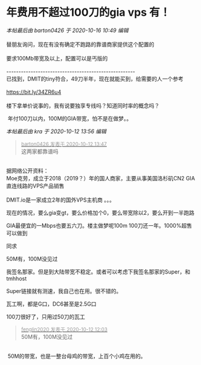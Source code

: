 # 年费用不超过100刀的gia vps 有！


<i class="pstatus"> 本帖最后由 barton0426 于 2020-10-16 10:49 编辑 </i><br />
<br />
替朋友询问，现在有没有确定不跑路的靠谱商家提供这个配置的<br />
<br />
要求100Mb带宽及以上，配置可以是丐版的<br />
<br />
-----------------------------------------------------<br />
已找到，DMIT的tiny符合，49刀半年，现在就能买到，给需要的人一个参考<br />
<br />
https://bit.ly/34ZR6u4<br />
<br />
楼下拿单价说事的，我有说要独享专线吗？知道同时率的概念吗？<img id="aimg_RAY1y" onclick="zoom(this, this.src, 0, 0, 0)" class="zoom" src="https://cdn.jsdelivr.net/gh/hishis/forum-master/public/images/patch.gif" onmouseover="img_onmouseoverfunc(this)" onload="thumbImg(this)" border="0" alt="" />

<img src="static/image/smiley/yct/010.gif" smilieid="41" border="0" alt="" /> 年付100刀以内，100M的GIA带宽，怕不是在做梦。。

<i class="pstatus"> 本帖最后由 kra 于 2020-10-12 13:56 编辑 </i><br />
<div class="quote"><blockquote><font size="2"><a href="https://www.hostloc.com/forum.php?mod=redirect&amp;goto=findpost&amp;pid=9289065&amp;ptid=753357" target="_blank"><font color="#999999">barton0426 发表于 2020-10-12 13:47</font></a></font><br />
这两家都靠谱吗</blockquote></div><br />
据网络公开资料：<br />
 Moe克劳，成立于2018（2019？）年的国人商家，主要从事美国洛杉矶CN2 GIA直连线路的VPS产品销售<br />
<br />
DMIT.io是一家成立2年的国外VPS主机商 。。。

现在的情况，要么gia变gt，要么价格加个0，要么带宽除以2，要么开到一半跑路<img src="static/image/smiley/default/lol.gif" smilieid="12" border="0" alt="" /> 

GIA最便宜的一Mbps也要五六刀。楼主做梦呢100m 100刀还一年。1000%超售可以做到

同求

50M有，100M没见过

我签名那家。但是到大陆带宽不稳定。或者可以考虑下我签名那家的Super，和tmhhost

Super链接就有测速，我自己也在用。很不错的。

瓦工啊，都是G口，DC6甚至是2.5G口

100刀很好了，只用过50刀的瓦工

<div class="quote"><blockquote><font size="2"><a href="https://www.hostloc.com/forum.php?mod=redirect&amp;goto=findpost&amp;pid=9288665&amp;ptid=753357" target="_blank"><font color="#999999">fenglin2020 发表于 2020-10-12 12:03</font></a></font><br />
50M有，100M没见过</blockquote></div><br />
<img src="static/image/smiley/yct/008.gif" smilieid="39" border="0" alt="" /> 50M的带宽，也是一整台母鸡的带宽，上百个小鸡在用的。

